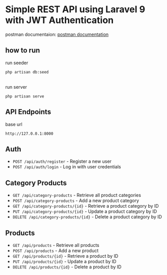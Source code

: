 # Simple REST API using Laravel 9 with JWT Authentication

postman documentaion: [postman documentation](https://documenter.getpostman.com/view/14513514/2sA3s3HBbv)

## how to run
run seeder
```
php artisan db:seed
```

<br>
run server

```
php artisan serve
```

## API Endpoints

base url
```
http://127.0.0.1:8000
```

## Auth

- `POST /api/auth/register` - Register a new user
- `POST /api/auth/login` - Log in with user credentials

## Category Products

- `GET /api/category-products` - Retrieve all product categories
- `POST /api/category-products` - Add a new product category
- `GET /api/category-products/{id}` - Retrieve a product category by ID
- `PUT /api/category-products/{id}` - Update a product category by ID
- `DELETE /api/category-products/{id}` - Delete a product category by ID

## Products

- `GET /api/products` - Retrieve all products
- `POST /api/products` - Add a new product
- `GET /api/products/{id}` - Retrieve a product by ID
- `PUT /api/products/{id}` - Update a product by ID
- `DELETE /api/products/{id}` - Delete a product by ID
